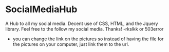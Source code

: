 # SocialMediaHub
A Hub to all my social media. Decent use of CSS, HTML, and the Jquery library.
Feel free to the follow my social media. 
Thanks!
-rkslkk or 503error

* you can change the link on the pictures so instead of having the file for the pictures on your computer, just link them to the url. 

<a href="x"></a>



